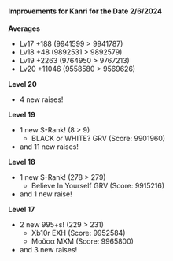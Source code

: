 #### Improvements for Kanri for the Date 2/6/2024

__Averages__
- Lv17	+188		(9941599 > 9941787)
- Lv18	+48			(9892531 > 9892579)
- Lv19	+2263		(9764950 > 9767213)
- Lv20	+11046		(9558580 > 9569626)

__Level 20__
- 4 new raises!

__Level 19__
- 1 new S-Rank! (8 > 9)
	- BLACK or WHITE? GRV (Score: 9901960)
- and 11 new raises!

__Level 18__
- 1 new S-Rank! (278 > 279)
	- Believe In Yourself GRV (Score: 9915216)
- and 1 new raise!

__Level 17__
- 2 new 995+s! (229 > 231)
	- Xb10r EXH (Score: 9952584)
	- Μοῦσα MXM (Score: 9965800)
- and 3 new raises!
